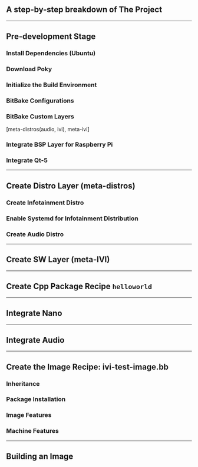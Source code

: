 ## A step-by-step breakdown of The Project
---
## Pre-development Stage
### Install Dependencies (Ubuntu)

### Download Poky

### Initialize the Build Environment

### BitBake Configurations

### BitBake Custom Layers 
   [meta-distros(audio, ivi), meta-ivi]

### Integrate BSP Layer for Raspberry Pi

### Integrate Qt-5

---
## Create Distro Layer (meta-distros)
### **Create Infotainment Distro**
### Enable Systemd for Infotainment Distribution

### **Create Audio Distro**

---
## Create SW Layer (meta-IVI)

---
## Create Cpp Package Recipe `helloworld`

---
## Integrate Nano

---
## Integrate Audio

---
## Create the Image Recipe: ivi-test-image.bb

### Inheritance 

### Package Installation 

### Image Features 
### Machine Features 
---
## Building an Image